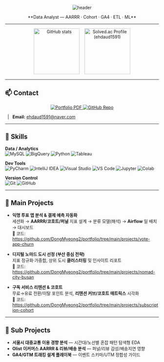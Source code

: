 <!-- Capsule Render: waving header -->
<p align="center">
  <img
    src="https://capsule-render.vercel.app/api?type=waving&color=0:1e293b,100:334155&height=200&section=header&text=Dongmyeong%20Kim&fontColor=ffffff&fontSize=44&fontAlign=50&fontAlignY=40&desc=Data%20Analyst&descAlign=50&descAlignY=65&animation=twinkling"
    alt="header"
/>
</p>

<div align="center">
**Data Analyst — AARRR · Cohort · GA4 · ETL · ML**

</div>

---

<!-- GitHub 통계 + solved.ac 티어 (한 줄) -->
<div align="center">
  <img src="https://github-readme-stats.vercel.app/api?username=DongMyeong2&show_icons=true&theme=transparent&rank_icon=github"
       height="150" alt="GitHub stats" />
  &nbsp;&nbsp;
  <a href="https://solved.ac/profile/ehdaud1591">
    <img src="https://mazassumnida.wtf/api/v2/generate_badge?boj=ehdaud1591" height="150" alt="Solved.ac Profile (ehdaud1591)" />
  </a>
</div>

---

## 📫 Contact
<p align="center">
  <!-- 포트폴리오 PDF -->
  <a href="https://dongmyeong2.github.io/portfolio/resume.pdf">
    <img alt="Portfolio PDF"
         src="https://img.shields.io/badge/Portfolio%20PDF-0EA5E9?style=for-the-badge&logo=readthedocs&logoColor=white">
  </a>
  <!-- GitHub 레포 -->
  <a href="https://github.com/DongMyeong2/portfolio">
    <img alt="GitHub Repo"
         src="https://img.shields.io/badge/GitHub%20Repo-181717?style=for-the-badge&logo=github&logoColor=white">
  </a>

  &nbsp;&nbsp;|&nbsp;&nbsp;
  <strong>Email:</strong>
  <a href="mailto:your.email@example.com">ehdaud1591@naver.com</a>
</p>

---

## 🧰 Skills
**Data / Analytics**  
![MySQL](https://img.shields.io/badge/MySQL-4479A1?logo=mysql&logoColor=white)
![BigQuery](https://img.shields.io/badge/BigQuery-4285F4?logo=googlecloud&logoColor=white)
![Python](https://img.shields.io/badge/Python-3776AB?logo=python&logoColor=white)
![Tableau](https://img.shields.io/badge/Tableau-E97627?logo=tableau&logoColor=white)

**Dev Tools**  
![PyCharm](https://img.shields.io/badge/PyCharm-000000?logo=pycharm&logoColor=white)
![IntelliJ IDEA](https://img.shields.io/badge/IntelliJ%20IDEA-000000?logo=intellijidea&logoColor=white)
![Visual Studio](https://img.shields.io/badge/Visual%20Studio-5C2D91?logo=visualstudio&logoColor=white)
![VS Code](https://img.shields.io/badge/VS%20Code-007ACC?logo=visualstudiocode&logoColor=white)
![Jupyter](https://img.shields.io/badge/Jupyter-F37626?logo=jupyter&logoColor=white)
![Colab](https://img.shields.io/badge/Colab-F9AB00?logo=googlecolab&logoColor=white)

**Version Control**  
![Git](https://img.shields.io/badge/Git-F05032?logo=git&logoColor=white)
![GitHub](https://img.shields.io/badge/GitHub-181717?logo=github&logoColor=white)

---

## 🚀 Main Projects
- **익명 투표 앱 분석 & 결제 예측 자동화**  
  세션화 → **AARRR/코호트/퍼널** 지표 설계 → 분류 모델(해석) → **Airflow** 일 배치 → 대시보드  
  🔗 코드: https://github.com/DongMyeong2/portfolio/tree/main/projects/vote-app-churn

- **디지털 노마드 도시 선정 (부산 중심 전략)**  
  지표 정규화·가중합, 상위 도시 **클러스터링** 및 인사이트 리포트  
  🔗 코드: https://github.com/DongMyeong2/portfolio/tree/main/projects/nomad-city-busan

- **구독 서비스 리텐션 & 코호트**  
  무료→유료 전환/이탈 포인트 분석, **리텐션 커브/코호트 매트릭스** 시각화  
  🔗 코드: https://github.com/DongMyeong2/portfolio/tree/main/projects/subscription-cohort

---

## 🧩 Sub Projects
- **서울시 대중교통 이용 경향 분석** — 시간대/노선별 혼잡 패턴 탐색형 EDA  
- **Olist 이커머스 AARRR & 리뷰/배송 분석** — 퍼널/리뷰 감성/배송지연 영향  
- **GA4/GTM 트래킹 설계 플레이북** — 이벤트 스키마/UTM 정합성 가이드
